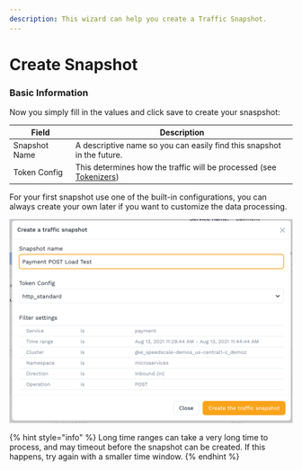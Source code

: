 ```yaml
---
description: This wizard can help you create a Traffic Snapshot.
---
```


# Create Snapshot

### Basic Information&#x20;

Now you simply fill in the values and click save to create your snaspshot:

| Field         | Description                                                                                                          |
| ------------- | -------------------------------------------------------------------------------------------------------------------- |
| Snapshot Name | A descriptive name so you can easily find this snapshot in the future.                                               |
| Token Config  | This determines how the traffic will be processed (see [Tokenizers](../../configuration/tokenizers-1/tokenizers.md)) |

For your first snapshot use one of the built-in configurations, you can always create your own later if you want to customize the data processing.

![Create Traffic Snapshot](<../../.gitbook/assets/Screen Shot 2021-08-13 at 11.45.30 AM.png>)

{% hint style="info" %}
Long time ranges can take a very long time to process, and may timeout before the snapshot can be created. If this happens, try again with a smaller time window.
{% endhint %}
